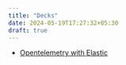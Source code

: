 ```yaml
---
title: "Decks"
date: 2024-05-19T17:27:32+05:30
draft: true
---
```


* [Opentelemetry with Elastic](/decks/otel.pdf)
